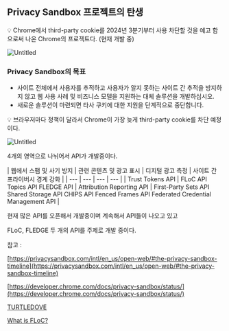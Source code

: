 







## Privacy Sandbox 프로젝트의 탄생

<aside>
💡 Chrome에서 third-party cookie를 2024년 3분기부터 사용 차단할 것을 예고 함으로써 나온 Chrome의 프로젝트다. (현재 개발 중)

</aside>

![Untitled](https://s3-us-west-2.amazonaws.com/secure.notion-static.com/f8a7b2b1-021f-4cf3-af8c-4ec9f9970c12/Untitled.png)

### Privacy Sandbox의 목표

- 사이트 전체에서 사용자를 추적하고 사용자가 알지 못하는 사이트 간 추적을 방지하지 않고 웹 사용 사례 및 비즈니스 모델을 지원하는 대체 솔루션을 개발하십시오.
- 새로운 솔루션이 마련되면 타사 쿠키에 대한 지원을 단계적으로 중단합니다.

<aside>
💡 브라우저마다 정책이 달라서 Chrome이 가장 늦게 third-party cookie를 차단 예정이다.

</aside>

![Untitled](https://s3-us-west-2.amazonaws.com/secure.notion-static.com/e94dbc29-f352-4475-b882-d43c95da44e4/Untitled.png)

4개의 영역으로 나뉘어서 API가 개발중이다.

| 웹에서 스팸 및 사기 방지 | 관련 콘텐츠 및 광고 표시 | 디지털 광고 측정 | 사이트 간 프라이버시 경계 
강화 |
| --- | --- | --- | --- |
| Trust Tokens API | FLoC API
Topics API
FLEDGE API | Attribution Reporting API | First-Party Sets API
Shared Storage API
CHIPS API
Fenced Frames API
Federated Credential Management API |

현재 많은 API를 오픈해서 개발중이며 계속해서 API들이 나오고 있고 

FLoC, FLEDGE 두 개의 API를 주제로 개발 중이다.

참고 : 

[https://privacysandbox.com/intl/en_us/open-web/#the-privacy-sandbox-timeline](https://privacysandbox.com/intl/en_us/open-web/#the-privacy-sandbox-timeline)

[https://developer.chrome.com/docs/privacy-sandbox/status/](https://developer.chrome.com/docs/privacy-sandbox/status/)

[TURTLEDOVE](https://github.com/WICG/turtledove)

[What is FLoC?](https://web.dev/floc/)
